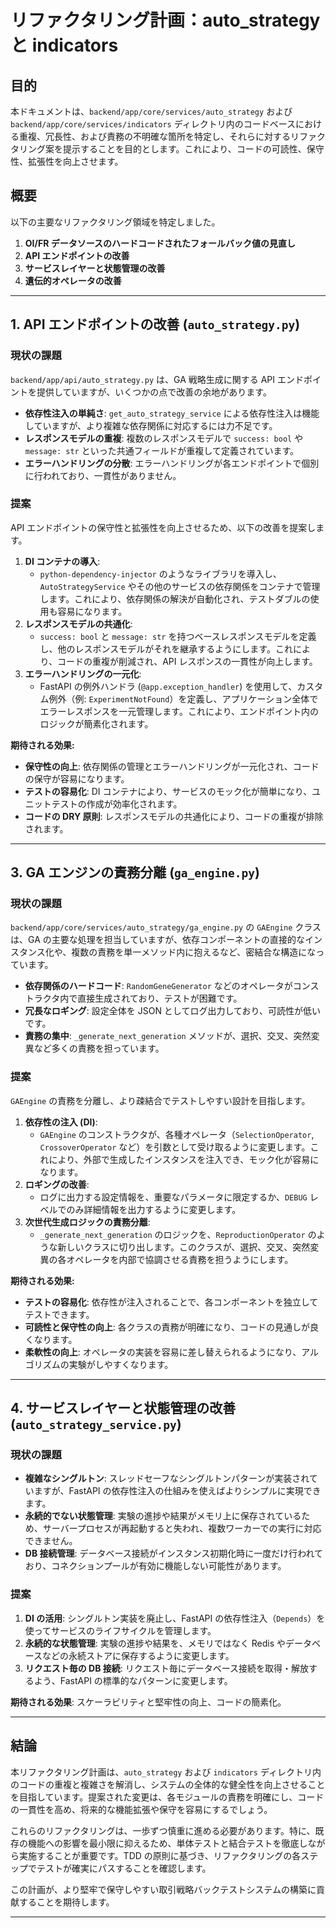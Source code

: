 # リファクタリング計画：auto_strategy と indicators

## 目的

本ドキュメントは、`backend/app/core/services/auto_strategy` および `backend/app/core/services/indicators` ディレクトリ内のコードベースにおける重複、冗長性、および責務の不明確な箇所を特定し、それらに対するリファクタリング案を提示することを目的とします。これにより、コードの可読性、保守性、拡張性を向上させます。

## 概要

以下の主要なリファクタリング領域を特定しました。

1.  **OI/FR データソースのハードコードされたフォールバック値の見直し**
2.  **API エンドポイントの改善**
3.  **サービスレイヤーと状態管理の改善**
4.  **遺伝的オペレータの改善**

---

## 1. API エンドポイントの改善 (`auto_strategy.py`)

### 現状の課題

`backend/app/api/auto_strategy.py` は、GA 戦略生成に関する API エンドポイントを提供していますが、いくつかの点で改善の余地があります。

- **依存性注入の単純さ**: `get_auto_strategy_service` による依存性注入は機能していますが、より複雑な依存関係に対応するには力不足です。
- **レスポンスモデルの重複**: 複数のレスポンスモデルで `success: bool` や `message: str` といった共通フィールドが重複して定義されています。
- **エラーハンドリングの分散**: エラーハンドリングが各エンドポイントで個別に行われており、一貫性がありません。

### 提案

API エンドポイントの保守性と拡張性を向上させるため、以下の改善を提案します。

1.  **DI コンテナの導入**:
    - `python-dependency-injector` のようなライブラリを導入し、`AutoStrategyService` やその他のサービスの依存関係をコンテナで管理します。これにより、依存関係の解決が自動化され、テストダブルの使用も容易になります。
2.  **レスポンスモデルの共通化**:
    - `success: bool` と `message: str` を持つベースレスポンスモデルを定義し、他のレスポンスモデルがそれを継承するようにします。これにより、コードの重複が削減され、API レスポンスの一貫性が向上します。
3.  **エラーハンドリングの一元化**:
    - FastAPI の例外ハンドラ (`@app.exception_handler`) を使用して、カスタム例外（例: `ExperimentNotFound`）を定義し、アプリケーション全体でエラーレスポンスを一元管理します。これにより、エンドポイント内のロジックが簡素化されます。

**期待される効果:**

- **保守性の向上**: 依存関係の管理とエラーハンドリングが一元化され、コードの保守が容易になります。
- **テストの容易化**: DI コンテナにより、サービスのモック化が簡単になり、ユニットテストの作成が効率化されます。
- **コードの DRY 原則**: レスポンスモデルの共通化により、コードの重複が排除されます。

---

## 3. GA エンジンの責務分離 (`ga_engine.py`)

### 現状の課題

`backend/app/core/services/auto_strategy/ga_engine.py` の `GAEngine` クラスは、GA の主要な処理を担当していますが、依存コンポーネントの直接的なインスタンス化や、複数の責務を単一メソッド内に抱えるなど、密結合な構造になっています。

- **依存関係のハードコード**: `RandomGeneGenerator` などのオペレータがコンストラクタ内で直接生成されており、テストが困難です。
- **冗長なロギング**: 設定全体を JSON としてログ出力しており、可読性が低いです。
- **責務の集中**: `_generate_next_generation` メソッドが、選択、交叉、突然変異など多くの責務を担っています。

### 提案

`GAEngine` の責務を分離し、より疎結合でテストしやすい設計を目指します。

1.  **依存性の注入 (DI)**:
    - `GAEngine` のコンストラクタが、各種オペレータ（`SelectionOperator`, `CrossoverOperator` など）を引数として受け取るように変更します。これにより、外部で生成したインスタンスを注入でき、モック化が容易になります。
2.  **ロギングの改善**:
    - ログに出力する設定情報を、重要なパラメータに限定するか、`DEBUG` レベルでのみ詳細情報を出力するように変更します。
3.  **次世代生成ロジックの責務分離**:
    - `_generate_next_generation` のロジックを、`ReproductionOperator` のような新しいクラスに切り出します。このクラスが、選択、交叉、突然変異の各オペレータを内部で協調させる責務を担うようにします。

**期待される効果:**

- **テストの容易化**: 依存性が注入されることで、各コンポーネントを独立してテストできます。
- **可読性と保守性の向上**: 各クラスの責務が明確になり、コードの見通しが良くなります。
- **柔軟性の向上**: オペレータの実装を容易に差し替えられるようになり、アルゴリズムの実験がしやすくなります。

---

## 4. サービスレイヤーと状態管理の改善 (`auto_strategy_service.py`)

### 現状の課題

- **複雑なシングルトン**: スレッドセーフなシングルトンパターンが実装されていますが、FastAPI の依存性注入の仕組みを使えばよりシンプルに実現できます。
- **永続的でない状態管理**: 実験の進捗や結果がメモリ上に保存されているため、サーバープロセスが再起動すると失われ、複数ワーカーでの実行に対応できません。
- **DB 接続管理**: データベース接続がインスタンス初期化時に一度だけ行われており、コネクションプールが有効に機能しない可能性があります。

### 提案

1.  **DI の活用**: シングルトン実装を廃止し、FastAPI の依存性注入（`Depends`）を使ってサービスのライフサイクルを管理します。
2.  **永続的な状態管理**: 実験の進捗や結果を、メモリではなく Redis やデータベースなどの永続ストアに保存するように変更します。
3.  **リクエスト毎の DB 接続**: リクエスト毎にデータベース接続を取得・解放するよう、FastAPI の標準的なパターンに変更します。

**期待される効果**: スケーラビリティと堅牢性の向上、コードの簡素化。

---

## 結論

本リファクタリング計画は、`auto_strategy` および `indicators` ディレクトリ内のコードの重複と複雑さを解消し、システムの全体的な健全性を向上させることを目指しています。提案された変更は、各モジュールの責務を明確にし、コードの一貫性を高め、将来的な機能拡張や保守を容易にするでしょう。

これらのリファクタリングは、一歩ずつ慎重に進める必要があります。特に、既存の機能への影響を最小限に抑えるため、単体テストと結合テストを徹底しながら実施することが重要です。TDD の原則に基づき、リファクタリングの各ステップでテストが確実にパスすることを確認します。

この計画が、より堅牢で保守しやすい取引戦略バックテストシステムの構築に貢献することを期待します。

---
